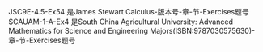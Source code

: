 JSC9E-4.5-Ex54 是James Stewart Calculus-版本号-章-节-Exercises题号
SCAUAM-1-A-Ex4  是South China Agricultural University: Advanced Mathematics for Science and Engineering Majors(ISBN:9787030575630)-章-节-Exercises题号